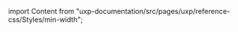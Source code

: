 
import Content from "uxp-documentation/src/pages/uxp/reference-css/Styles/min-width";

<Content query="product=xd"/>
